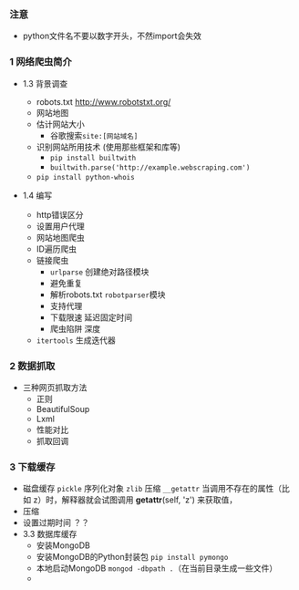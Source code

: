 
### 注意
- python文件名不要以数字开头，不然import会失效


### 1 网络爬虫简介

- 1.3 背景调查
    + robots.txt  http://www.robotstxt.org/
    + 网站地图
    + 估计网站大小
        * 谷歌搜索`site:[网站域名]`
    + 识别网站所用技术 (使用那些框架和库等)
        * `pip install builtwith`
        * `builtwith.parse('http://example.webscraping.com')`
    + `pip install python-whois`  

- 1.4 编写
    + http错误区分
    + 设置用户代理
    + 网站地图爬虫
    + ID遍历爬虫
    + 链接爬虫
        * `urlparse` 创建绝对路径模块
        * 避免重复
        * 解析robots.txt  `robotparser`模块
        * 支持代理
        * 下载限速  延迟固定时间
        * 爬虫陷阱  深度
    + `itertools` 生成迭代器

### 2 数据抓取
- 三种网页抓取方法
    + 正则
    + BeautifulSoup
    + Lxml
    + 性能对比  
    + 抓取回调

### 3 下载缓存
- 磁盘缓存
`pickle` 序列化对象
`zlib` 压缩
`__getattr` 当调用不存在的属性（比如 z）时，解释器就会试图调用 __getattr__(self, 'z') 来获取值，
- 压缩  
- 设置过期时间 ？？
- 3.3 数据库缓存
    + 安装MongoDB
    + 安装MongoDB的Python封装包 `pip install pymongo`
    + 本地启动MongoDB `mongod -dbpath .`（在当前目录生成一些文件）
    + 




